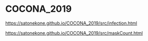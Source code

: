 # COCONA_2019

https://satonekone.github.io/COCONA_2019/src/infection.html

https://satonekone.github.io/COCONA_2019/src/maskCount.html

